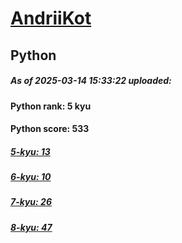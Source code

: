 # [AndriiKot](https://www.codewars.com/users/AndriiKot) 
## Python

##### As of 2025-03-14 15:33:22 uploaded:

#### Python rank: 5 kyu

#### Python score: 533

##### [5-kyu: 13](https://github.com/AndriiKot/Python__CodeWars/tree/main/kyu-5)

##### [6-kyu: 10](https://github.com/AndriiKot/Python__CodeWars/tree/main/kyu-6)

##### [7-kyu: 26](https://github.com/AndriiKot/Python__CodeWars/tree/main/kyu-7)

##### [8-kyu: 47](https://github.com/AndriiKot/Python__CodeWars/tree/main/kyu-8)

